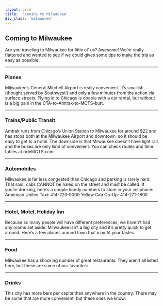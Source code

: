 ```yaml
---
layout: grid
title:  'Coming to Milwaukee'
div_class: 'milwaukee'
---
```


## Coming to Milwaukee

Are you traveling to Milwaukee for little ol’ us? Awesome! We’re really flattered and wanted to see if we could gives some tips to make the trip as easy as possible.

---

### Planes

Milwaukee’s General Mitchell Airport is really convenient. It’s smallish (thought served by Southwest!) and only a few minutes from the action via surface streets. Flying in to Chicago is doable with a car rental, but without is a big pain in the CTA-to-Amtrak-to-MCTS-butt.

---

### Trains/Public Transit

Amtrak runs from Chicago’s Union Station to Milwaukee for around $22 and has stops both at the Milwaukee Airport and downtown, so it should be easy to get to a hotel. The downside is that Milwaukee doesn’t have light rail and the buses are only kind of convenient. You can check routes and time tables at rideMCTS.com.

---

### Automobiles

Milwaukee is far less congested than Chicago and parking is rarely hard. That said, cabs CANNOT be haled on the street and must be called. If you’re drinking, here’s a couple handy numbers to store in your cellphone:
American United Taxi: 414-220-5000
Yellow Cab Co-Op: 414-271-1800

---

### Hotel, Motel, Holiday Inn

Because so many people will have different preferences, we haven’t had any rooms set aside. Milwaukee isn’t a big city and it’s pretty quick to get around. Here’s a few places around town that may fit your tastes.
<list and google map>

---

### Food

Milwaukee has a shocking number of great restaurants. They aren’t all listed here, but these are some of our favorites:
<list and google map>

---

### Drinks

This city has more bars per capita than anywhere in the country. There may be some that are more convenient, but these ones we know:
<list and google map>

